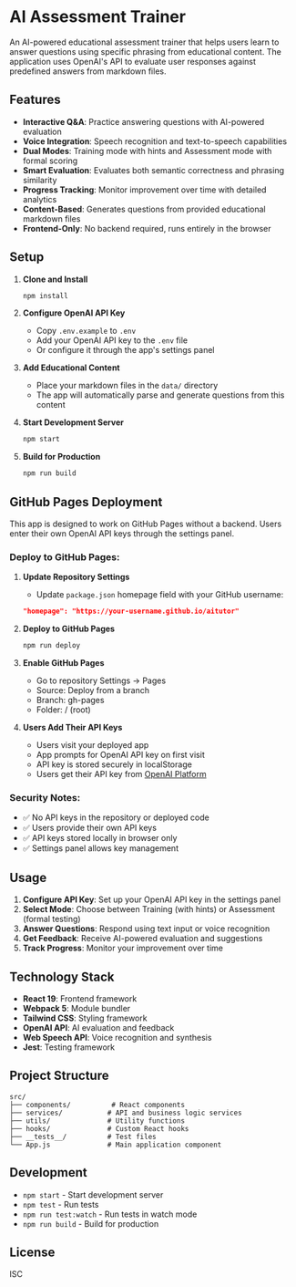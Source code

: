 # AI Assessment Trainer

An AI-powered educational assessment trainer that helps users learn to answer questions using specific phrasing from educational content. The application uses OpenAI's API to evaluate user responses against predefined answers from markdown files.

## Features

- **Interactive Q&A**: Practice answering questions with AI-powered evaluation
- **Voice Integration**: Speech recognition and text-to-speech capabilities
- **Dual Modes**: Training mode with hints and Assessment mode with formal scoring
- **Smart Evaluation**: Evaluates both semantic correctness and phrasing similarity
- **Progress Tracking**: Monitor improvement over time with detailed analytics
- **Content-Based**: Generates questions from provided educational markdown files
- **Frontend-Only**: No backend required, runs entirely in the browser

## Setup

1. **Clone and Install**
   ```bash
   npm install
   ```

2. **Configure OpenAI API Key**
   - Copy `.env.example` to `.env`
   - Add your OpenAI API key to the `.env` file
   - Or configure it through the app's settings panel

3. **Add Educational Content**
   - Place your markdown files in the `data/` directory
   - The app will automatically parse and generate questions from this content

4. **Start Development Server**
   ```bash
   npm start
   ```

5. **Build for Production**
   ```bash
   npm run build
   ```

## GitHub Pages Deployment

This app is designed to work on GitHub Pages without a backend. Users enter their own OpenAI API keys through the settings panel.

### Deploy to GitHub Pages:

1. **Update Repository Settings**
   - Update `package.json` homepage field with your GitHub username:
   ```json
   "homepage": "https://your-username.github.io/aitutor"
   ```

2. **Deploy to GitHub Pages**
   ```bash
   npm run deploy
   ```

3. **Enable GitHub Pages**
   - Go to repository Settings → Pages
   - Source: Deploy from a branch
   - Branch: gh-pages
   - Folder: / (root)

4. **Users Add Their API Keys**
   - Users visit your deployed app
   - App prompts for OpenAI API key on first visit
   - API key is stored securely in localStorage
   - Users get their API key from [OpenAI Platform](https://platform.openai.com/api-keys)

### Security Notes:
- ✅ No API keys in the repository or deployed code
- ✅ Users provide their own API keys
- ✅ API keys stored locally in browser only
- ✅ Settings panel allows key management

## Usage

1. **Configure API Key**: Set up your OpenAI API key in the settings panel
2. **Select Mode**: Choose between Training (with hints) or Assessment (formal testing)
3. **Answer Questions**: Respond using text input or voice recognition
4. **Get Feedback**: Receive AI-powered evaluation and suggestions
5. **Track Progress**: Monitor your improvement over time

## Technology Stack

- **React 19**: Frontend framework
- **Webpack 5**: Module bundler
- **Tailwind CSS**: Styling framework
- **OpenAI API**: AI evaluation and feedback
- **Web Speech API**: Voice recognition and synthesis
- **Jest**: Testing framework

## Project Structure

```
src/
├── components/          # React components
├── services/           # API and business logic services
├── utils/              # Utility functions
├── hooks/              # Custom React hooks
├── __tests__/          # Test files
└── App.js              # Main application component
```

## Development

- `npm start` - Start development server
- `npm test` - Run tests
- `npm run test:watch` - Run tests in watch mode
- `npm run build` - Build for production

## License

ISC
